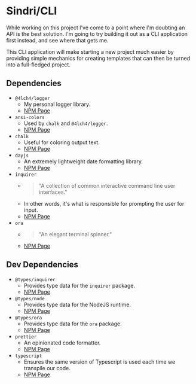 # Sindri/CLI

While working on this project I've come to a point where I'm doubting an API is the best solution. I'm going to try building it out as a CLI application first instead, and see where that gets me.

This CLI application will make starting a new project much easier by providing simple mechanics for creating templates that can then be turned into a full-fledged project.

## Dependencies

- `@4lch4/logger`
  - My personal logger library.
  - [NPM Page][0]
- `ansi-colors`
  - Used by `chalk` and `@4lch4/logger`.
  - [NPM Page][1]
- `chalk`
  - Useful for coloring output text.
  - [NPM Page][2]
- `dayjs`
  - An extremely lightweight date formatting library.
  - [NPM Page][3]
- `inquirer`
  - > "A collection of common interactive command line user interfaces."
  - In other words, it's what is responsible for prompting the user for input.
  - [NPM Page][4]
- `ora`
  - > "An elegant terminal spinner."
  - [NPM Page][5]

## Dev Dependencies

- `@types/inquirer`
  - Provides type data for the `inquirer` package.
  - [NPM Page][6]
- `@types/node`
  - Provides type data for the NodeJS runtime.
  - [NPM Page][7]
- `@types/ora`
  - Provides type data for the `ora` package.
  - [NPM Page][8]
- `prettier`
  - An opinionated code formatter.
  - [NPM Page][9]
- `typescript`
  - Ensures the same version of Typescript is used each time we transpile our code.
  - [NPM Page][10]

[0]: https://www.npmjs.com/package/@4lch4/logger
[1]: https://www.npmjs.com/package/ansi-colors
[2]: https://www.npmjs.com/package/chalk
[3]: https://www.npmjs.com/package/dayjs
[4]: https://www.npmjs.com/package/inquirer
[5]: https://www.npmjs.com/package/ora
[6]: https://www.npmjs.com/package/@types/inquirer
[7]: https://www.npmjs.com/package/@types/node
[8]: https://www.npmjs.com/package/@types/ora
[9]: https://www.npmjs.com/package/prettier
[10]: https://www.npmjs.com/package/typescript
